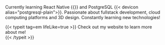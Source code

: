 ---
---
Currently learning React Native {{<devicon alias="react-original">}} and PostgreSQL {{< devicon alias="postgresql-plain">}}. 
Passionate about fullstack development, cloud computing platforms and 3D design. 
Constantly learning new technologies! 

{{< typeit  tag=em lifeLike=true >}}
Check out my website to learn more about me!   
{{< /typeit >}}

